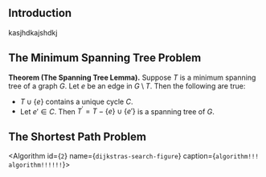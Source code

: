 <script>
    import Dropdown from '$lib/components/article/Dropdown.svelte'
    import Todo from '$lib/components/article/Todo.svelte'
    import Figure from '$lib/figure/Figure.svelte'
    import Algorithm from '$lib/figure/Algorithm.svelte'
    import FigureLink from '$lib/figure/FigureLink.svelte'
    import AlgorithmLink from '$lib/figure/AlgorithmLink.svelte'
    import Psuedocode from '$lib/components/Psuedocode.svelte'

    import * as ps from './psuedocode'

    import MSTHover from './mst-hover.svelte';
    import Shortest from './shortest.svelte';
</script>

## Introduction

kasjhdkajshdkj

## The Minimum Spanning Tree Problem

**Theorem (The Spanning Tree Lemma).** Suppose $T$ is a minimum spanning tree of a graph $G$. Let $e$ be an edge in $G \setminus T$. Then the following are true:

- $T \cup \{e\}$ contains a unique cycle $C$.
- Let $e' \in C$. Then $T^\prime = T - \{e\} \cup \{e'\}$ is a spanning tree of $G$.

<Figure id={`1`} name={`spanning-tree-cycles`}
        caption={`A spanning tree of a graph. Hover over a non-tree edge to reveal the cycle
                  guaranteed by the minimum spanning tree lemma.`}>
  <MSTHover />
</Figure>

## The Shortest Path Problem

<Figure id={`2`} name={`dijkstras-search-figure`}
        caption={`blash k;dasjhdas kj.`}>
<Shortest/>
</Figure>

<Algorithm id={`2`} name={`dijkstras-search-figure`} caption={`algorithm!!! algorithm!!!!!!`}>
<Psuedocode fn={ps.dijkstrasSearch}/>
</Algorithm>
